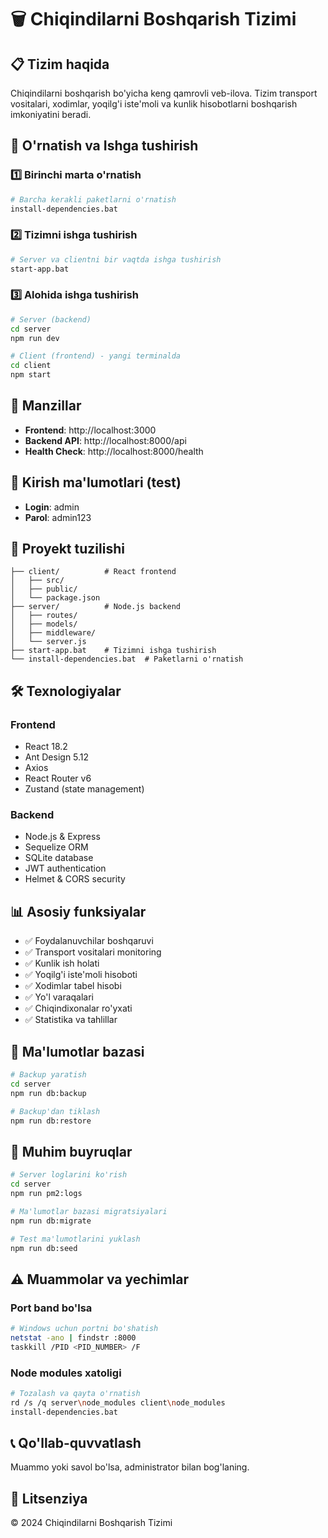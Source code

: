 # 🗑️ Chiqindilarni Boshqarish Tizimi

## 📋 Tizim haqida
Chiqindilarni boshqarish bo'yicha keng qamrovli veb-ilova. Tizim transport vositalari, xodimlar, yoqilg'i iste'moli va kunlik hisobotlarni boshqarish imkoniyatini beradi.

## 🚀 O'rnatish va Ishga tushirish

### 1️⃣ Birinchi marta o'rnatish
```bash
# Barcha kerakli paketlarni o'rnatish
install-dependencies.bat
```

### 2️⃣ Tizimni ishga tushirish
```bash
# Server va clientni bir vaqtda ishga tushirish
start-app.bat
```

### 3️⃣ Alohida ishga tushirish
```bash
# Server (backend)
cd server
npm run dev

# Client (frontend) - yangi terminalda
cd client
npm start
```

## 🔗 Manzillar
- **Frontend**: http://localhost:3000
- **Backend API**: http://localhost:8000/api
- **Health Check**: http://localhost:8000/health

## 👤 Kirish ma'lumotlari (test)
- **Login**: admin
- **Parol**: admin123

## 📁 Proyekt tuzilishi
```
├── client/          # React frontend
│   ├── src/
│   ├── public/
│   └── package.json
├── server/          # Node.js backend
│   ├── routes/
│   ├── models/
│   ├── middleware/
│   └── server.js
├── start-app.bat    # Tizimni ishga tushirish
└── install-dependencies.bat  # Paketlarni o'rnatish
```

## 🛠️ Texnologiyalar
### Frontend
- React 18.2
- Ant Design 5.12
- Axios
- React Router v6
- Zustand (state management)

### Backend  
- Node.js & Express
- Sequelize ORM
- SQLite database
- JWT authentication
- Helmet & CORS security

## 📊 Asosiy funksiyalar
- ✅ Foydalanuvchilar boshqaruvi
- ✅ Transport vositalari monitoring
- ✅ Kunlik ish holati
- ✅ Yoqilg'i iste'moli hisoboti
- ✅ Xodimlar tabel hisobi
- ✅ Yo'l varaqalari
- ✅ Chiqindixonalar ro'yxati
- ✅ Statistika va tahlillar

## 🔧 Ma'lumotlar bazasi
```bash
# Backup yaratish
cd server
npm run db:backup

# Backup'dan tiklash
npm run db:restore
```

## 📝 Muhim buyruqlar
```bash
# Server loglarini ko'rish
cd server
npm run pm2:logs

# Ma'lumotlar bazasi migratsiyalari
npm run db:migrate

# Test ma'lumotlarini yuklash
npm run db:seed
```

## ⚠️ Muammolar va yechimlar

### Port band bo'lsa
```bash
# Windows uchun portni bo'shatish
netstat -ano | findstr :8000
taskkill /PID <PID_NUMBER> /F
```

### Node modules xatoligi
```bash
# Tozalash va qayta o'rnatish
rd /s /q server\node_modules client\node_modules
install-dependencies.bat
```

## 📞 Qo'llab-quvvatlash
Muammo yoki savol bo'lsa, administrator bilan bog'laning.

## 📄 Litsenziya
© 2024 Chiqindilarni Boshqarish Tizimi


